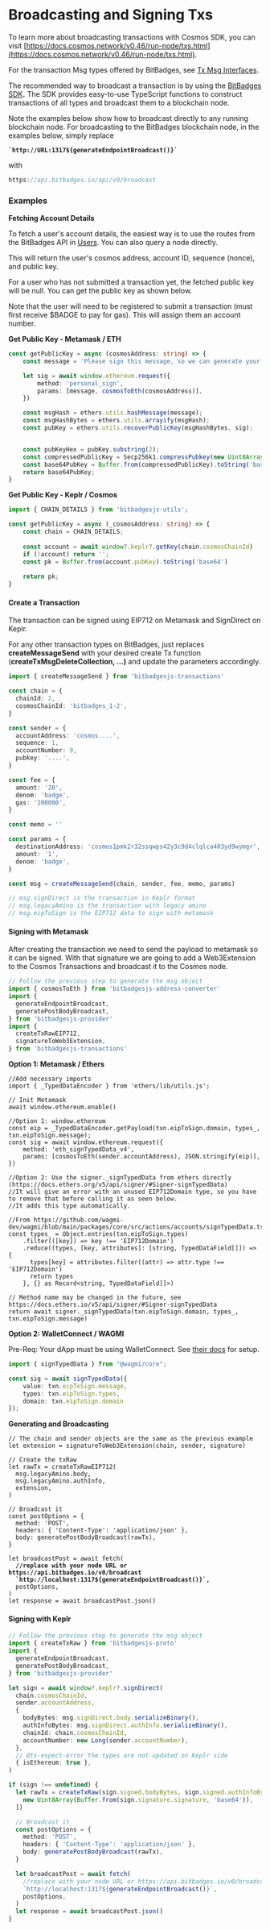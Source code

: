# Broadcasting and Signing Txs

To learn more about broadcasting transactions with Cosmos SDK, you can visit [https://docs.cosmos.network/v0.46/run-node/txs.html](https://docs.cosmos.network/v0.46/run-node/txs.html).

For the transaction Msg types offered by BitBadges, see [Tx Msg Interfaces](../for-developers/must-know-concepts/msgs.md).

The recommended way to broadcast a transaction is by using the [BitBadges SDK](broken-reference)**.** The SDK provides easy-to-use TypeScript functions to construct transactions of all types and broadcast them to a blockchain node.

Note the examples below show how to broadcast directly to any running blockchain node. For broadcasting to the BitBadges blockchain node, in the examples below, simply replace&#x20;

<pre class="language-typescript"><code class="lang-typescript"><strong>`http://URL:1317${generateEndpointBroadcast()}`
</strong></code></pre>

with&#x20;

```typescript
https://api.bitbadges.io/api/v0/broadcast
```

### Examples

**Fetching Account Details**

To fetch a user's account details, the easiest way is to use the routes from the BitBadges API in [Users](../indexer-api/api/users.md). You can also query a node directly.

This will return the user's cosmos address, account ID, sequence (nonce), and public key.&#x20;

For a user who has not submitted a transaction yet, the fetched public key will be null. You can get the public key as shown below.&#x20;

Note that the user will need to be registered to submit a transaction (must first receive $BADGE to pay for gas). This will assign them an account number.



**Get Public Key - Metamask / ETH**

```typescript
const getPublicKey = async (cosmosAddress: string) => {
    const message = 'Please sign this message, so we can generate your public key';

    let sig = await window.ethereum.request({
        method: 'personal_sign',
        params: [message, cosmosToEth(cosmosAddress)],
    })

    const msgHash = ethers.utils.hashMessage(message);
    const msgHashBytes = ethers.utils.arrayify(msgHash);
    const pubKey = ethers.utils.recoverPublicKey(msgHashBytes, sig);


    const pubKeyHex = pubKey.substring(2);
    const compressedPublicKey = Secp256k1.compressPubkey(new Uint8Array(Buffer.from(pubKeyHex, 'hex')));
    const base64PubKey = Buffer.from(compressedPublicKey).toString('base64')
    return base64PubKey;
}
```

**Get Public Key - Keplr / Cosmos**

```typescript
import { CHAIN_DETAILS } from 'bitbadgesjs-utils';

const getPublicKey = async (_cosmosAddress: string) => {
    const chain = CHAIN_DETAILS;
    
    const account = await window?.keplr?.getKey(chain.cosmosChainId)
    if (!account) return '';
    const pk = Buffer.from(account.pubKey).toString('base64')
    
    return pk;
}
```

#### Create a Transaction

The transaction can be signed using EIP712 on Metamask and SignDirect on Keplr.

For any other transaction types on BitBadges, just replaces **createMessageSend** with your desired create Tx function (**createTxMsgDeleteCollection, ...)** and update the parameters accordingly.

```ts
import { createMessageSend } from 'bitbadgesjs-transactions'

const chain = {
  chainId: 2,
  cosmosChainId: 'bitbadges_1-2',
}

const sender = {
  accountAddress: 'cosmos....',
  sequence: 1,
  accountNumber: 9,
  pubkey: '....', 
}

const fee = {
  amount: '20',
  denom: 'badge',
  gas: '200000',
}

const memo = ''

const params = {
  destinationAddress: 'cosmos1pmk2r32ssqwps42y3c9d4clqlca403yd9wymgr',
  amount: '1',
  denom: 'badge',
}

const msg = createMessageSend(chain, sender, fee, memo, params)

// msg.signDirect is the transaction in Keplr format
// msg.legacyAmino is the transaction with legacy amino
// msg.eipToSign is the EIP712 data to sign with metamask
```

#### Signing with Metamask

After creating the transaction we need to send the payload to metamask so it can be signed. With that signature we are going to add a Web3Extension to the Cosmos Transactions and broadcast it to the Cosmos node.



```ts
// Follow the previous step to generate the msg object
import { cosmosToEth } from 'bitbadgesjs-address-converter'
import {
  generateEndpointBroadcast,
  generatePostBodyBroadcast,
} from 'bitbadgesjs-provider'
import {
  createTxRawEIP712,
  signatureToWeb3Extension,
} from 'bitbadgesjs-transactions'

```

**Option 1: Metamask / Ethers**

<pre class="language-typescript"><code class="lang-typescript">//Add necessary imports
import { _TypedDataEncoder } from 'ethers/lib/utils.js';

// Init Metamask
await window.ethereum.enable()

//Option 1: window.ethereum
const eip = _TypedDataEncoder.getPayload(txn.eipToSign.domain, types_, txn.eipToSign.message);
const sig = await window.ethereum.request({
    method: 'eth_signTypedData_v4',
    params: [cosmosToEth(sender.accountAddress), JSON.stringify(eip)],
})

//Option 2: Use the signer._signTypedData from ethers directly (https://docs.ethers.org/v5/api/signer/#Signer-signTypedData)
//It will give an error with an unused EIP712Domain type, so you have to remove that before calling it as seen below.
//It adds this type automatically.
<strong>
</strong>//From https://github.com/wagmi-dev/wagmi/blob/main/packages/core/src/actions/accounts/signTypedData.ts#L41
const types_ = Object.entries(txn.eipToSign.types)
    .filter(([key]) => key !== 'EIP712Domain')
    .reduce((types, [key, attributes]: [string, TypedDataField[]]) => {
      types[key] = attributes.filter((attr) => attr.type !== 'EIP712Domain')
      return types
    }, {} as Record&#x3C;string, TypedDataField[]>)

// Method name may be changed in the future, see https://docs.ethers.io/v5/api/signer/#Signer-signTypedData
return await signer._signTypedData(txn.eipToSign.domain, types_, txn.eipToSign.message)
</code></pre>

**Option 2: WalletConnect / WAGMI**

Pre-Req: Your dApp must be using WalletConnect. See [their docs](https://docs.walletconnect.com/2.0) for setup.

```typescript
import { signTypedData } from "@wagmi/core";

const sig = await signTypedData({
    value: txn.eipToSign.message,
    types: txn.eipToSign.types,
    domain: txn.eipToSign.domain
});
```

**Generating and Broadcasting**

<pre class="language-typescript"><code class="lang-typescript">// The chain and sender objects are the same as the previous example
let extension = signatureToWeb3Extension(chain, sender, signature)

// Create the txRaw
let rawTx = createTxRawEIP712(
  msg.legacyAmino.body,
  msg.legacyAmino.authInfo,
  extension,
)

// Broadcast it
const postOptions = {
  method: 'POST',
  headers: { 'Content-Type': 'application/json' },
  body: generatePostBodyBroadcast(rawTx),
}

let broadcastPost = await fetch(
<strong>  //replace with your node URL or https://api.bitbadges.io/v0/broadcast
</strong><strong>  `http://localhost:1317${generateEndpointBroadcast()}`, 
</strong>  postOptions,
)
let response = await broadcastPost.json()
</code></pre>

#### Signing with Keplr

```ts
// Follow the previous step to generate the msg object
import { createTxRaw } from 'bitbadgesjs-proto'
import {
  generateEndpointBroadcast,
  generatePostBodyBroadcast,
} from 'bitbadgesjs-provider'

let sign = await window?.keplr?.signDirect(
  chain.cosmosChainId,
  sender.accountAddress,
  {
    bodyBytes: msg.signDirect.body.serializeBinary(),
    authInfoBytes: msg.signDirect.authInfo.serializeBinary(),
    chainId: chain.cosmosChainId,
    accountNumber: new Long(sender.accountNumber),
  },
  // @ts-expect-error the types are not updated on Keplr side
  { isEthereum: true },
)

if (sign !== undefined) {
  let rawTx = createTxRaw(sign.signed.bodyBytes, sign.signed.authInfoBytes, [
    new Uint8Array(Buffer.from(sign.signature.signature, 'base64')),
  ])

  // Broadcast it
  const postOptions = {
    method: 'POST',
    headers: { 'Content-Type': 'application/json' },
    body: generatePostBodyBroadcast(rawTx),
  }

  let broadcastPost = await fetch(
    //replace with your node URL or https://api.bitbadges.io/v0/broadcast
    `http://localhost:1317${generateEndpointBroadcast()}`,
    postOptions,
  )
  let response = await broadcastPost.json()
}
```


